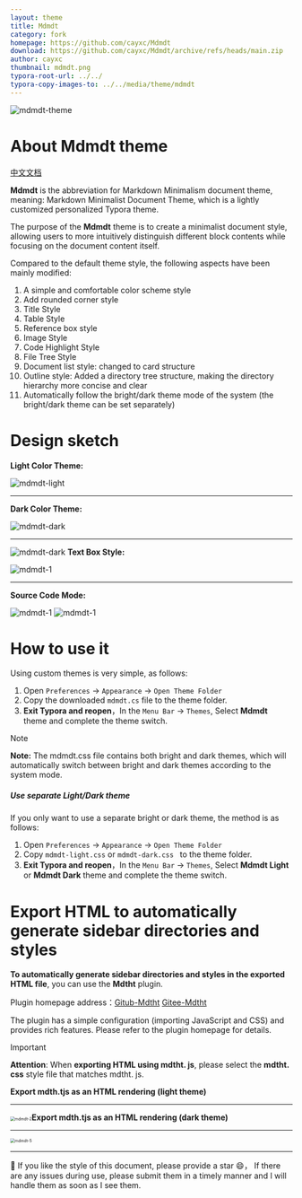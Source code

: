 ```yaml
---
layout: theme
title: Mdmdt
category: fork
homepage: https://github.com/cayxc/Mdmdt
download: https://github.com/cayxc/Mdmdt/archive/refs/heads/main.zip
author: cayxc
thumbnail: mdmdt.png
typora-root-url: ../../
typora-copy-images-to: ../../media/theme/mdmdt
---
```

![mdmdt-theme](/media/theme/mdmdt/mdmdt-cover.png)
# About Mdmdt theme

[中文文档](https://github.com/cayxc/Mdmdt/blob/main/readme.zh.md)

**Mdmdt** is the abbreviation for Markdown Minimalism document theme, meaning: Markdown Minimalist Document Theme, which is a lightly customized personalized Typora theme.

The purpose of the **Mdmdt** theme is to create a minimalist document style, allowing users to more intuitively distinguish different block contents while focusing on the document content itself.

Compared to the default theme style, the following aspects have been mainly modified:
1. A simple and comfortable color scheme style
2. Add rounded corner style
3. Title Style
4. Table Style
5. Reference box style
6. Image Style
7. Code Highlight Style
8. File Tree Style
9. Document list style: changed to card structure
10. Outline style: Added a directory tree structure, making the directory hierarchy more concise and clear
11. Automatically follow the bright/dark theme mode of the system (the bright/dark theme can be set separately)

# Design sketch

**Light Color Theme:**

![mdmdt-light](/media/theme/mdmdt/mdmdt-light.png)

---

**Dark Color Theme:**

![mdmdt-dark](/media/theme/mdmdt/mdmdt-dark.png)

---
![mdmdt-dark](/media/theme/mdmdt/mdmdt-2.png)
**Text Box Style:**

![mdmdt-1](/media/theme/mdmdt/mdmdt-1.png)

---

**Source Code Mode:**

![mdmdt-1](/media/theme/mdmdt/mdmdt-3.png)
![mdmdt-1](/media/theme/mdmdt/mdmdt-4.png)

# How to use it

Using custom themes is very simple, as follows:

1. Open `Preferences` -> `Appearance` -> `Open Theme Folder`
2. Copy the downloaded `mdmdt.cs`  file to the theme folder.
3. **Exit Typora and reopen**，In the `Menu Bar` -> `Themes`, Select **Mdmdt** theme and complete the theme switch.

> [!NOTE]
> **Note:** The mdmdt.css file contains both bright and dark themes, which will automatically switch between bright and dark themes according to the system mode.

##### Use separate Light/Dark theme

If you only want to use a separate bright or dark theme, the method is as follows:
1. Open `Preferences` -> `Appearance` -> `Open Theme Folder`
2. Copy `mdmdt-light.css` or `mdmdt-dark.css ` to the theme folder.
3. **Exit Typora and reopen**，In the `Menu Bar` -> `Themes`, Select **Mdmdt Light** or **Mdmdt Dark** theme and complete the theme switch.

# Export HTML to automatically generate sidebar directories and styles

**To automatically generate sidebar directories and styles in the exported HTML file**, you can use the **Mdtht** plugin.

Plugin homepage address：[Gitub-Mdtht](https://github.com/cayxc/Mdtht)   [Gitee-Mdtht](https://gitee.com/cayxc/mdtht)

The plugin has a simple configuration (importing JavaScript and CSS) and provides rich features. Please refer to the plugin homepage for details.
> [!IMPORTANT]
>
> **Attention**: When **exporting HTML using  mdtht. js**, please select the **mdtht. css** style file that matches mdtht. js.

**Export mdth.tjs as an HTML rendering (light theme)**

---

<img src="/media/theme/mdmdt/mdmdt-2.png" alt="mdmdt-2" style="zoom:50%;" />**Export mdth.tjs as an HTML rendering (dark theme)**

---

<img src="/media/theme/mdmdt/mdmdt-5.png" alt="mdmdt-5" style="zoom:50%;" />

---

🐳 If you like the style of this document, please provide a star 😄， If there are any issues during use, please submit them in a timely manner and I will handle them as soon as I see them.

